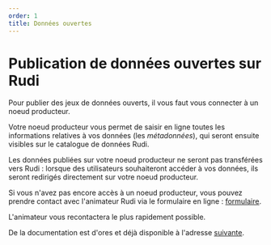 ```yaml
---
order: 1
title: Données ouvertes
---
```


# Publication de données ouvertes sur Rudi
Pour publier des jeux de données ouverts, il vous faut vous connecter à un noeud producteur.

Votre noeud producteur vous permet de saisir en ligne toutes les informations relatives à vos données (les *métadonnées*), qui seront ensuite visibles sur le catalogue de données Rudi.

Les données publiées sur votre noeud producteur ne seront pas transférées vers Rudi : lorsque des utilisateurs souhaiteront accéder à vos données, ils seront redirigés directement sur votre noeud producteur.

Si vous n'avez pas encore accès à un noeud producteur, vous pouvez prendre contact avec l'animateur Rudi via le formulaire en ligne : [formulaire](https://blog.rudi.bzh/portail-beta-contact/).

L'animateur vous recontactera le plus rapidement possible.

De la documentation est d'ores et déjà disponible à l'adresse [suivante](https://blog.rudi.bzh/yeswiki/?LeNoeudProducteurV23NouvellesFonctionnal).
